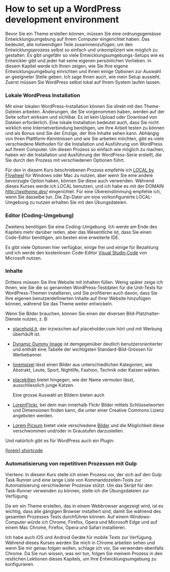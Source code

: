 # How to set up a WordPress development environment

Bevor Sie ein Theme erstellen können, müssen Sie eine ordnungsgemässe Entwicklungsumgebung auf Ihrem Computer eingerichtet haben. Das bedeutet, alle notwendigen Teile zusammenzufügen, um den Entwicklungsprozess selbst so einfach und unkompliziert wie möglich zu gestalten. Es gibt ungefähr so viele Entwicklungsumgebungs-Setups wie es Entwickler gibt und jeder hat seine eigenen persönlichen Vorlieben. In diesem Kapitel werde ich Ihnen zeigen, wie Sie Ihre eigene Entwicklungsumgebung einrichten und Ihnen einige Optionen zur Auswahl an geeigneter Stelle geben. Ich sage Ihnen auch, wie mein Setup aussieht. Zuerst müssen Sie WordPress selbst lokal auf Ihrem System laufen lassen.

### Lokale WordPress Installation

Mit einer lokalen WordPress-Installation können Sie direkt mit den Theme-Dateien arbeiten. Änderungen, die Sie vorgenommen haben, werden auf der Seite sofort wirksam und sichtbar. Es ist kein Upload oder Download von Dateien erforderlich. Eine lokale Installation bedeutet auch, dass Sie nicht wirklich eine Internetverbindung benötigen, um Ihre Arbeit testen zu können und als Bonus sind Sie der Einzige, der Ihre Inhalte sehen kann. Abhängig von Ihren Plattform-Kenntnissen und wie Sie arbeiten möchten, gibt es viele verschiedene Methoden für die Installation und Ausführung von WordPress auf Ihrem Computer. Um diesen Prozess so einfach wie möglich zu machen, haben wir die Installation und Ausführung der WordPress-Serie erstellt, die Sie durch den Prozess mit verschiedenen Optionen führt.

Für den in diesem Kurs beschriebenen Prozess empfehle ich [LOCAL by Flywheel](https://local.getflywheel.com/) für Windows oder Mac zu nutzen, aber wenn Sie eine andere bevorzugte Option haben, können Sie diese auch verwenden. Während dieses Kurses werde ich LOCAL benutzen, und ich habe es mit der DOMAIN *http://wptheme.dev/* eingerichtet. Für eine Übereinstimmung empfehle ich, wenn Sie dasselbe tun. Die Zip-Datei um eine vorkonfigurierte LOCAL-Umgebung zu nutzen erhalten Sie mit den Übungsdateien.

### Editor (Coding-Umgebung)

Zweitens benötigen Sie eine Coding-Umgebung. Ich werde am Ende des Kapitels mehr darüber reden, aber das Wesentliche ist, dass Sie einen Code-Editor benötigen, am besten eine erweiterte IDE.

Es gibt viele Optionen hier verfügbar, einige frei und einige für Bezahlung und ich werde den kostenlosen Code-Editor [Visual Studio Code](https://code.visualstudio.com/) von Microsoft nutzen. 

### Inhalte

Drittens müssen Sie Ihre Website mit Inhalten füllen. Wenig später zeige ich Ihnen, wie Sie die so genannten WordPress-Testdaten für die Unit-Tests für WordPress-Themen installieren, und Sie profitieren auch davon, dass Sie Ihre eigenen benutzerdefinierten Inhalte auf Ihrer Website hinzufügen können, während Sie das Theme weiter entwickeln.

Wenn Sie Bilder brauchen, können Sie einen der diversen Bild-Platzhalter-Dienste nutzen, z. B:

- [placehold.it](http://placehold.it/), der inzwischen auf placeholder.com hört und mit Werbung überhäuft ist.

- [Dynamic Dummy Image](https://dummyimage.com/) ist demgegenüber deutlich benutzerorientierter und enthält eine Tabelle der wichtigsten Standard-Bild-Grössen für Werbebanner.

- [lorempixel](http://lorempixel.com/) lässt einen Bilder aus unterschiedlichen Kategorien, wie Abstrakt, Leute, Sport, Nightlife, Fashion, Technik oder Katzen wählen.

- [placekitten](http://placekitten.com/) bietet hingegen, wie der Name vermuten lässt, ausschliesslich junge Katzen.

  Eine grosse Auswahl an Bildern bieten auch


- [LoremFlickr](https://loremflickr.com/), bei dem man innerhalb Flickr  Bilder mittels Schlüsselworten und Dimensionen  finden kann, die unter einer Creative Commons Lizenz angeboten werden.
- [Lorem Picsum](https://picsum.photos/) bietet viele verschiedene [Bilder](https://picsum.photos/images) und die Möglichkeit diese verschwommen und/oder in Graustufen darzustellen.

Und natürlich gibt es für WordPress auch ein Plugin:

[\[lorem\] shortcode](https://soderlind.no/lorem-shortcode/)

### Automatisierung von repetitiven Prozessen mit Gulp

Viertens: In diesem Kurs stelle ich einen Prozess vor, der sich auf den Gulp Task Runner und eine lange Liste von Kommandozeilen-Tools zur Automatisierung verschiedener Prozesse stützt. Um das Skript für den Task-Runner verwenden zu können, stelle ich die Übungsdateien zur Verfügung.

Da wir ein Theme erstellen, das in einem Webbrowser angezeigt wird, ist es wichtig, dass alle gängigen Browser installiert sind, damit Sie während des gesamten Prozesses Tests durchführen können. Auf einem Windows-Computer würde ich Chrome, Firefox, Opera und Microsoft Edge und auf einem Mac Chrome, Firefox, Opera und Safari installieren.

Ich habe auch iOS und Android Geräte für mobile Tests zur Verfügung. Während dieses Kurses werden Sie mich in Chrome arbeiten sehen und wenn Sie mir genau folgen wollen, schlage ich vor, Sie verwenden ebenfalls Chrome. Da Sie nun wissen, was wir tun, folgen Sie meinem Prozess in den restlichen Lektionen dieses Kapitels, um Ihre Entwicklungsumgebung zu konfigurieren.

